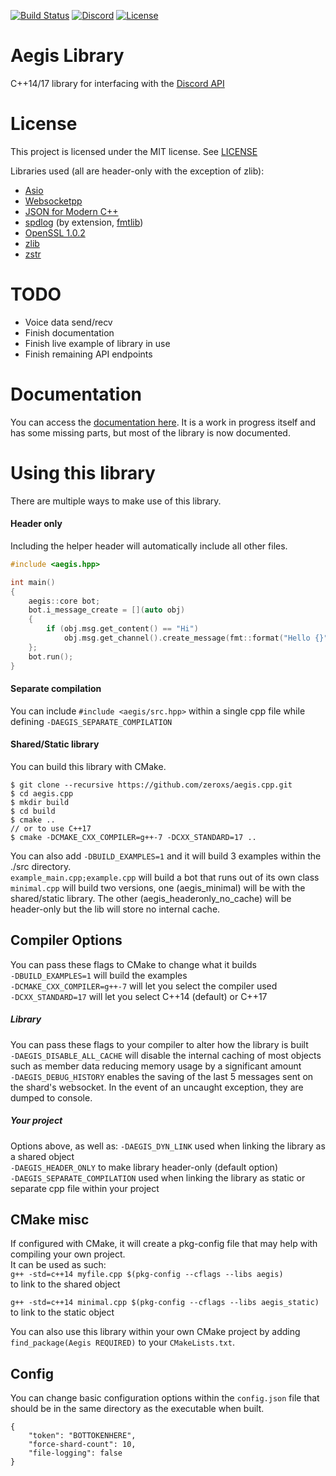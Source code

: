 [![Build Status](https://travis-ci.org/zeroxs/aegis.cpp.svg?branch=master)](https://travis-ci.org/zeroxs/aegis.cpp) [![Discord](https://discordapp.com/api/guilds/287048029524066334/widget.png)](https://discord.gg/w7Y3Bb8) [![License](https://img.shields.io/badge/license-MIT-blue.svg)](https://github.com/zeroxs/aegis.cpp/blob/master/LICENSE)


Aegis Library
=======

C++14/17 library for interfacing with the [Discord API](https://discordapp.com/developers/docs/intro)

# License #

This project is licensed under the MIT license. See [LICENSE](https://github.com/zeroxs/aegis.cpp/blob/master/LICENSE)

Libraries used (all are header-only with the exception of zlib):
- [Asio](https://github.com/chriskohlhoff/asio)
- [Websocketpp](https://github.com/zaphoyd/websocketpp)
- [JSON for Modern C++](https://github.com/nlohmann/json)
- [spdlog](https://github.com/gabime/spdlog) (by extension, [fmtlib](https://github.com/fmtlib/fmt))
- [OpenSSL 1.0.2](https://www.openssl.org)
- [zlib](https://zlib.net)
- [zstr](https://github.com/mateidavid/zstr)



# TODO #
- Voice data send/recv
- Finish documentation
- Finish live example of library in use
- Finish remaining API endpoints

# Documentation #
You can access the [documentation here](https://docs.aegisbot.io/). It is a work in progress itself and has some missing parts, but most of the library is now documented.

# Using this library #
There are multiple ways to make use of this library.

#### Header only ####
Including the helper header will automatically include all other files.
```cpp
#include <aegis.hpp>

int main()
{
    aegis::core bot;
    bot.i_message_create = [](auto obj)
    {
        if (obj.msg.get_content() == "Hi")
            obj.msg.get_channel().create_message(fmt::format("Hello {}", obj.msg.author.username));
    };
    bot.run();
}
```

#### Separate compilation ####
You can include `#include <aegis/src.hpp>` within a single cpp file while defining `-DAEGIS_SEPARATE_COMPILATION`

#### Shared/Static library ####
You can build this library with CMake.
```
$ git clone --recursive https://github.com/zeroxs/aegis.cpp.git
$ cd aegis.cpp
$ mkdir build
$ cd build
$ cmake ..
// or to use C++17
$ cmake -DCMAKE_CXX_COMPILER=g++-7 -DCXX_STANDARD=17 ..
```
You can also add `-DBUILD_EXAMPLES=1` and it will build 3 examples within the ./src directory.</br>
`example_main.cpp;example.cpp` will build a bot that runs out of its own class</br>
`minimal.cpp` will build two versions, one (aegis_minimal) will be with the shared/static library. The other (aegis_headeronly_no_cache) will be header-only but the lib will store no internal cache.


## Compiler Options ##
You can pass these flags to CMake to change what it builds</br>
`-DBUILD_EXAMPLES=1` will build the examples</br>
`-DCMAKE_CXX_COMPILER=g++-7` will let you select the compiler used</br>
`-DCXX_STANDARD=17` will let you select C++14 (default) or C++17

##### Library #####
You can pass these flags to your compiler to alter how the library is built</br>
`-DAEGIS_DISABLE_ALL_CACHE` will disable the internal caching of most objects such as member data reducing memory usage by a significant amount</br>
`-DAEGIS_DEBUG_HISTORY` enables the saving of the last 5 messages sent on the shard's websocket. In the event of an uncaught exception, they are dumped to console.</br>

##### Your project #####
Options above, as well as:
`-DAEGIS_DYN_LINK` used when linking the library as a shared object</br>
`-DAEGIS_HEADER_ONLY` to make library header-only (default option)</br>
`-DAEGIS_SEPARATE_COMPILATION` used when linking the library as static or separate cpp file within your project</br>

## CMake misc ##
If configured with CMake, it will create a pkg-config file that may help with compiling your own project.</br>
It can be used as such:</br>
`g++ -std=c++14 myfile.cpp $(pkg-config --cflags --libs aegis)`</br>
to link to the shared object

`g++ -std=c++14 minimal.cpp $(pkg-config --cflags --libs aegis_static)`</br>
to link to the static object</br>

You can also use this library within your own CMake project by adding `find_package(Aegis REQUIRED)` to your `CMakeLists.txt`.


## Config ##
You can change basic configuration options within the `config.json` file that should be in the same directory as the executable when built.
```
{
	"token": "BOTTOKENHERE",
	"force-shard-count": 10,
	"file-logging": false
}
```
